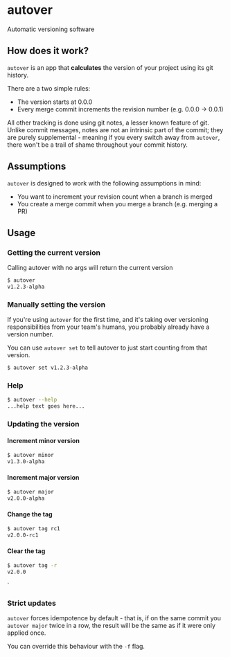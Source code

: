 # autover

Automatic versioning software

## How does it work?

`autover` is an app that **calculates** the version of your project using its git
history.

There are a two simple rules:
* The version starts at 0.0.0
* Every merge commit increments the revision number (e.g. 0.0.0 -> 0.0.1)

All other tracking is done using git notes, a lesser known feature of git. Unlike
commit messages, notes are not an intrinsic part of the commit; they are purely
supplemental - meaning if you every switch away from `autover`, there won't be
a trail of shame throughout your commit history.

## Assumptions
`autover` is designed to work with the following assumptions in mind:
* You want to increment your revision count when a branch is merged
* You create a merge commit when you merge a branch (e.g. merging a PR)

## Usage
### Getting the current version

Calling autover with no args will return the current version
``` sh
$ autover
v1.2.3-alpha
```

### Manually setting the version
If you're using `autover` for the first time, and it's taking over versioning
responsibilities from your team's humans, you probably already have a version
number.

You can use `autover set` to tell autover to just start counting from that
version.

``` sh
$ autover set v1.2.3-alpha
```

### Help

``` sh
$ autover --help
...help text goes here...
```

### Updating the version
#### Increment minor version
``` sh
$ autover minor
v1.3.0-alpha
```

#### Increment major version
``` sh
$ autover major
v2.0.0-alpha
```

#### Change the tag
``` sh
$ autover tag rc1
v2.0.0-rc1
```

#### Clear the tag

``` sh
$ autover tag -r
v2.0.0
```

`

### Strict updates
`autover` forces idempotence by default - that is, if on the same commit you
`autover major` twice in a row, the result will be the same as if it were only
applied once.

You can override this behaviour with the `-f` flag.
